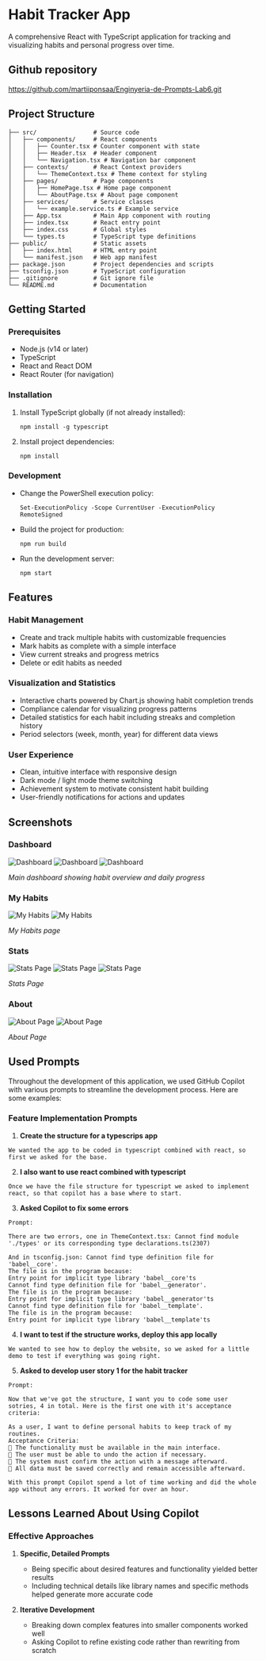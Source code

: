 # Habit Tracker App

A comprehensive React with TypeScript application for tracking and visualizing habits and personal progress over time.

## Github repository

https://github.com/martiiponsaa/Enginyeria-de-Prompts-Lab6.git

## Project Structure

```
├── src/                # Source code
│   ├── components/     # React components
│   │   ├── Counter.tsx # Counter component with state
│   │   ├── Header.tsx  # Header component 
│   │   └── Navigation.tsx # Navigation bar component
│   ├── contexts/       # React Context providers
│   │   └── ThemeContext.tsx # Theme context for styling
│   ├── pages/          # Page components
│   │   ├── HomePage.tsx # Home page component
│   │   └── AboutPage.tsx # About page component
│   ├── services/       # Service classes
│   │   └── example.service.ts # Example service
│   ├── App.tsx         # Main App component with routing
│   ├── index.tsx       # React entry point
│   ├── index.css       # Global styles
│   └── types.ts        # TypeScript type definitions
├── public/             # Static assets
│   ├── index.html      # HTML entry point
│   └── manifest.json   # Web app manifest
├── package.json        # Project dependencies and scripts
├── tsconfig.json       # TypeScript configuration
├── .gitignore          # Git ignore file
└── README.md           # Documentation
```

## Getting Started

### Prerequisites

- Node.js (v14 or later)
- TypeScript
- React and React DOM
- React Router (for navigation)

### Installation

1. Install TypeScript globally (if not already installed):
   ```
   npm install -g typescript
   ```

2. Install project dependencies:
   ```
   npm install
   ```

### Development

- Change the PowerShell execution policy:
  ```
  Set-ExecutionPolicy -Scope CurrentUser -ExecutionPolicy RemoteSigned  
  ```

- Build the project for production:
  ```
  npm run build
  ```

- Run the development server:
  ```
  npm start
  ```

## Features

### Habit Management
- Create and track multiple habits with customizable frequencies
- Mark habits as complete with a simple interface
- View current streaks and progress metrics
- Delete or edit habits as needed

### Visualization and Statistics
- Interactive charts powered by Chart.js showing habit completion trends
- Compliance calendar for visualizing progress patterns
- Detailed statistics for each habit including streaks and completion history
- Period selectors (week, month, year) for different data views

### User Experience
- Clean, intuitive interface with responsive design
- Dark mode / light mode theme switching
- Achievement system to motivate consistent habit building
- User-friendly notifications for actions and updates

## Screenshots

### Dashboard
![Dashboard](public/screenshots/dashboard.png)
![Dashboard](public/screenshots/dashboard1.png)
![Dashboard](public/screenshots/dashboard2.png)

*Main dashboard showing habit overview and daily progress*

### My Habits
![My Habits](public/screenshots/habits.png)
![My Habits](public/screenshots/habits1.png)

*My Habits page*

### Stats
![Stats Page](public/screenshots/stats.png)
![Stats Page](public/screenshots/stats1.png)
![Stats Page](public/screenshots/stats2.png)

*Stats Page*

### About
![About Page](public/screenshots/about.png)
![About Page](public/screenshots/about1.png)

*About Page*

## Used Prompts

Throughout the development of this application, we used GitHub Copilot with various prompts to streamline the development process. Here are some examples:

### Feature Implementation Prompts

1. **Create the structure for a typescrips app**
```
We wanted the app to be coded in typescript combined with react, so first we asked for the base.
```

2. **I also want to use react combined with typescript**
```
Once we have the file structure for typescript we asked to implement react, so that copilot has a base where to start.
```

3. **Asked Copilot to fix some errors**
```
Prompt:

There are two errors, one in ThemeContext.tsx: Cannot find module './types' or its corresponding type declarations.ts(2307)

And in tsconfig.json: Cannot find type definition file for 'babel__core'.
The file is in the program because:
Entry point for implicit type library 'babel__core'ts
Cannot find type definition file for 'babel__generator'.
The file is in the program because:
Entry point for implicit type library 'babel__generator'ts
Cannot find type definition file for 'babel__template'.
The file is in the program because:
Entry point for implicit type library 'babel__template'ts
```

4. **I want to test if the structure works, deploy this app locally**
```
We wanted to see how to deploy the website, so we asked for a little demo to test if everything was going right.
```

5. **Asked to develop user story 1 for the habit tracker**
```
Prompt:

Now that we've got the structure, I want you to code some user sotries, 4 in total. Here is the first one with it's acceptance criteria:

As a user, I want to define personal habits to keep track of my routines.
Acceptance Criteria:
 The functionality must be available in the main interface.
 The user must be able to undo the action if necessary.
 The system must confirm the action with a message afterward.
 All data must be saved correctly and remain accessible afterward.

With this prompt Copilot spend a lot of time working and did the whole app without any errors. It worked for over an hour.
```

## Lessons Learned About Using Copilot

### Effective Approaches

1. **Specific, Detailed Prompts**
   - Being specific about desired features and functionality yielded better results
   - Including technical details like library names and specific methods helped generate more accurate code

2. **Iterative Development**
   - Breaking down complex features into smaller components worked well
   - Asking Copilot to refine existing code rather than rewriting from scratch